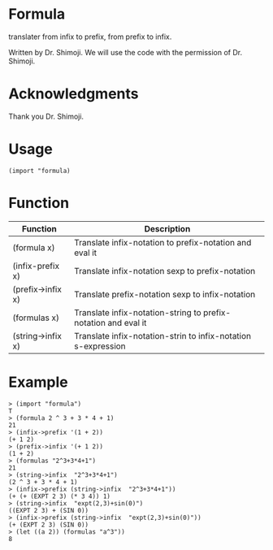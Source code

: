 # Formula

  translater from infix to prefix, from prefix to infix.

  Written by Dr. Shimoji.
  We will use the code with the permission of Dr. Shimoji. 

# Acknowledgments
Thank you Dr. Shimoji.

# Usage

```
(import "formula)
```

# Function

| Function                          | Description                                             |
| --------------------------------- | --------------------------------------------------------|
| (formula x)                       | Translate infix-notation to prefix-notation and eval it |
| (infix-prefix x)                  | Translate infix-notation sexp to prefix-notation        |
| (prefix->infix x)                 | Translate prefix-notation sexp to infix-notation        |
| (formulas x)                      | Translate infix-notation-string to prefix-notation and eval it |
| (string->infix x)                 | Translate infix-notation-strin to infix-notation s-expression  |


# Example

```
> (import "formula")
T
> (formula 2 ^ 3 + 3 * 4 + 1)
21
> (infix->prefix '(1 + 2))
(+ 1 2)
> (prefix->infix '(+ 1 2))
(1 + 2)
> (formulas "2^3+3*4+1")
21
> (string->infix  "2^3+3*4+1")
(2 ^ 3 + 3 * 4 + 1)
> (infix->prefix (string->infix  "2^3+3*4+1"))
(+ (+ (EXPT 2 3) (* 3 4)) 1)
> (string->infix  "expt(2,3)+sin(0)")
((EXPT 2 3) + (SIN 0))
> (infix->prefix (string->infix  "expt(2,3)+sin(0)"))
(+ (EXPT 2 3) (SIN 0))
> (let ((a 2)) (formulas "a^3"))
8
```
